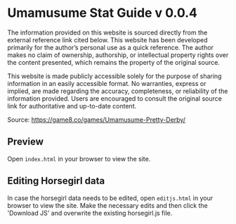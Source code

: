 # Umamusume Stat Guide v 0.0.4

The information provided on this website is sourced directly from the external reference link cited below. This website has been developed primarily for the author’s personal use as a quick reference. The author makes no claim of ownership, authorship, or intellectual property rights over the content presented, which remains the property of the original source.

This website is made publicly accessible solely for the purpose of sharing information in an easily accessible format. No warranties, express or implied, are made regarding the accuracy, completeness, or reliability of the information provided. Users are encouraged to consult the original source link for authoritative and up-to-date content.

Source: https://game8.co/games/Umamusume-Pretty-Derby/

## Preview
Open `index.html` in your browser to view the site.


## Editing Horsegirl data
In case the horsegirl data needs to be edited, open `editjs.html` in your browser to view the site. Make the necessary edits and then click the 'Download JS' and overwrite the existing horsegirl.js file.